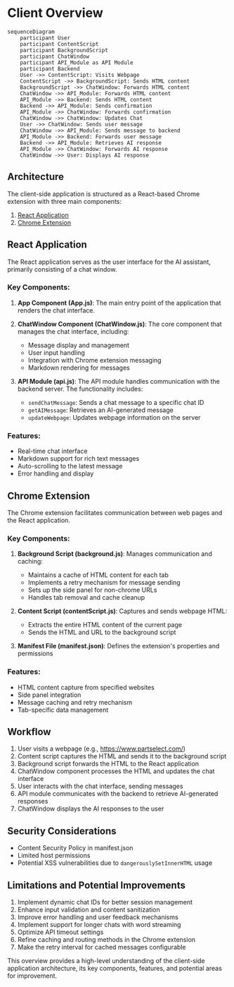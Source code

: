 # Client Overview
```mermaid
sequenceDiagram
    participant User
    participant ContentScript
    participant BackgroundScript
    participant ChatWindow
    participant API_Module as API Module
    participant Backend
    User ->> ContentScript: Visits Webpage
    ContentScript ->> BackgroundScript: Sends HTML content
    BackgroundScript ->> ChatWindow: Forwards HTML content
    ChatWindow ->> API_Module: Forwards HTML content
    API_Module ->> Backend: Sends HTML content
    Backend ->> API_Module: Sends confirmation
    API_Module ->> ChatWindow: Forwards confirmation
    ChatWindow ->> ChatWindow: Updates Chat
    User ->> ChatWindow: Sends user message
    ChatWindow ->> API_Module: Sends message to backend
    API_Module ->> Backend: Forwards user message
    Backend ->> API_Module: Retrieves AI response
    API_Module ->> ChatWindow: Forwards AI response
    ChatWindow ->> User: Displays AI response
```

## Architecture

The client-side application is structured as a React-based Chrome extension with three main components:

1. [React Application](./ReactComponent.md)
2. [Chrome Extension](./ExtentionComponent.md)

## React Application

The React application serves as the user interface for the AI assistant, primarily consisting of a chat window.

### Key Components:

1. **App Component (App.js)**: The main entry point of the application that renders the chat interface.

2. **ChatWindow Component (ChatWindow.js)**: The core component that manages the chat interface, including:
   - Message display and management
   - User input handling
   - Integration with Chrome extension messaging
   - Markdown rendering for messages

3. **API Module (api.js)**: The API module handles communication with the backend server. The functionality includes:
   - `sendChatMessage`: Sends a chat message to a specific chat ID
   - `getAIMessage`: Retrieves an AI-generated message
   - `updateWebpage`: Updates webpage information on the server

### Features:

- Real-time chat interface
- Markdown support for rich text messages
- Auto-scrolling to the latest message
- Error handling and display

## Chrome Extension

The Chrome extension facilitates communication between web pages and the React application.

### Key Components:

1. **Background Script (background.js)**: Manages communication and caching:
   - Maintains a cache of HTML content for each tab
   - Implements a retry mechanism for message sending
   - Sets up the side panel for non-chrome URLs
   - Handles tab removal and cache cleanup

2. **Content Script (contentScript.js)**: Captures and sends webpage HTML:
   - Extracts the entire HTML content of the current page
   - Sends the HTML and URL to the background script

3. **Manifest File (manifest.json)**: Defines the extension's properties and permissions

### Features:

- HTML content capture from specified websites
- Side panel integration
- Message caching and retry mechanism
- Tab-specific data management

## Workflow

1. User visits a webpage (e.g., https://www.partselect.com/)
2. Content script captures the HTML and sends it to the background script
3. Background script forwards the HTML to the React application
4. ChatWindow component processes the HTML and updates the chat interface
5. User interacts with the chat interface, sending messages
6. API module communicates with the backend to retrieve AI-generated responses
7. ChatWindow displays the AI responses to the user

## Security Considerations

- Content Security Policy in manifest.json
- Limited host permissions
- Potential XSS vulnerabilities due to `dangerouslySetInnerHTML` usage

## Limitations and Potential Improvements

1. Implement dynamic chat IDs for better session management
2. Enhance input validation and content sanitization
3. Improve error handling and user feedback mechanisms
4. Implement support for longer chats with word streaming
5. Optimize API timeout settings
6. Refine caching and routing methods in the Chrome extension
7. Make the retry interval for cached messages configurable

This overview provides a high-level understanding of the client-side application architecture, its key components, features, and potential areas for improvement.